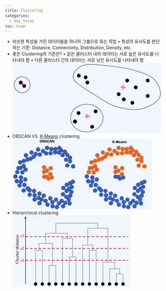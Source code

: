 ```yaml
---
title: Clustering
categories:
  - key_terms
toc: true
---
```



- 비슷한 특성을 가진 데이터들을 하나의 그룹으로 묶는 작업 
    • 특성의 유사도를 판단하는 기준: Distance, Connectivity, Distribution, Density, etc.
-  좋은 Clustering의 기준은? 
    • 같은 클러스터 내의 데이터는 서로 높은 유사도를 나타내야 함 
    • 다른 클러스터 간의 데이터는 서로 낮은 유사도를 나타내야 함
    ![image](https://github.com/code7ssage/code7ssage.github.io/blob/master/assets/attached%20file/Pasted%20image%2020240103142852.png?raw=true)
- DBSCAN VS. [K-Means](https://code7ssage.github.io/key_terms/K-Means/) clustering
     ![image](https://github.com/code7ssage/code7ssage.github.io/blob/master/assets/attached%20file/Pasted%20image%2020240103142925.png?raw=true)
- Hierarchical clustering
     ![image](https://github.com/code7ssage/code7ssage.github.io/blob/master/assets/attached%20file/Pasted%20image%2020240103142959.png?raw=true)
